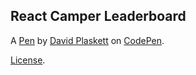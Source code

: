 React Camper Leaderboard
------------------------


A [Pen](https://codepen.io/kapinoida/pen/yoEyyp) by [David Plaskett](https://codepen.io/kapinoida) on [CodePen](https://codepen.io).

[License](https://codepen.io/kapinoida/pen/yoEyyp/license).